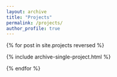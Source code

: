 ```yaml
---
layout: archive
title: "Projects"
permalink: /projects/
author_profile: true
---
```


{% for post in site.projects reversed %}

  {% include archive-single-project.html %}

{% endfor %}
